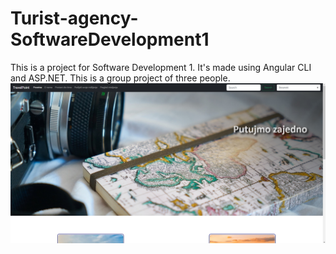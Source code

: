 # Turist-agency-SoftwareDevelopment1
 This is a project for Software Development 1. It's made using Angular CLI and ASP.NET. This is a group project of three people.
![](ScreenShots/home1.jpg)
